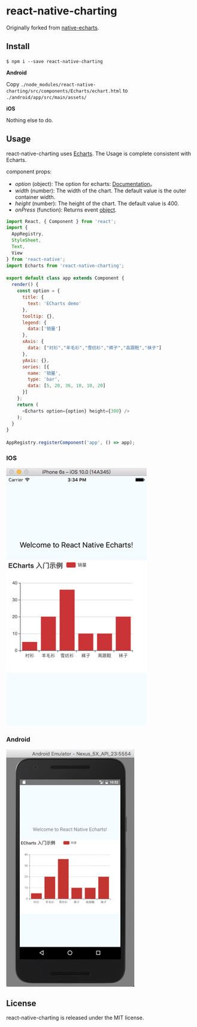 # react-native-charting

  Originally forked from [native-echarts](https://github.com/somonus/react-native-echarts).

## Install

`$ npm i --save react-native-charting`

**Android**

Copy `./node_modules/react-native-charting/src/components/Echarts/echart.html` to `./android/app/src/main/assets/`

**iOS**

Nothing else to do.

## Usage

react-native-charting uses [Echarts](https://github.com/ecomfe/echarts). The Usage is complete consistent with Echarts.

component props:

* *option* (object): The option for echarts: [Documentation](http://echarts.baidu.com/option.html#title)。
* *width* (number): The width of the chart. The default value is the outer container width.
* *height* (number): The height of the chart. The default value is 400.
* *onPress* (function): Returns event [object](https://ecomfe.github.io/echarts-doc/public/en/api.html#events.Mouse%20events).


```js
import React, { Component } from 'react';
import {
  AppRegistry,
  StyleSheet,
  Text,
  View
} from 'react-native';
import Echarts from 'react-native-charting';

export default class app extends Component {
  render() {
    const option = {
      title: {
        text: 'ECharts demo'
      },
      tooltip: {},
      legend: {
        data:['销量']
      },
      xAxis: {
        data: ["衬衫","羊毛衫","雪纺衫","裤子","高跟鞋","袜子"]
      },
      yAxis: {},
      series: [{
        name: '销量',
        type: 'bar',
        data: [5, 20, 36, 10, 10, 20]
      }]
    };
    return (
      <Echarts option={option} height={300} />
    );
  }
}

AppRegistry.registerComponent('app', () => app);

```


### IOS

![image](https://github.com/superandrew213/react-native-charting/blob/master/demoIOS.png)

### Android

![image](https://github.com/superandrew213/react-native-charting/blob/master/demoAndroid.png)

## License

react-native-charting is released under the MIT license.
